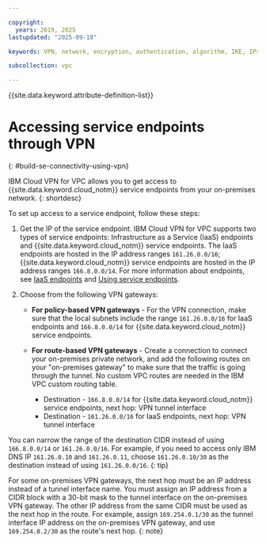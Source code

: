 ```yaml
---

copyright:
  years: 2019, 2025
lastupdated: "2025-09-18"

keywords: VPN, network, encryption, authentication, algorithm, IKE, IPsec, policies, gateway, access endpoint

subcollection: vpc

---
```


{{site.data.keyword.attribute-definition-list}}

# Accessing service endpoints through VPN
{: #build-se-connectivity-using-vpn}

IBM Cloud VPN for VPC allows you to get access to {{site.data.keyword.cloud_notm}} service endpoints from your on-premises network.
{: shortdesc}

To set up access to a service endpoint, follow these steps:

1. Get the IP of the service endpoint. IBM Cloud VPN for VPC supports two types of service endpoints: Infrastructure as a Service (IaaS) endpoints and {{site.data.keyword.cloud_notm}} service endpoints. The IaaS endpoints are hosted in the IP address ranges `161.26.0.0/16`; {{site.data.keyword.cloud_notm}} service endpoints are hosted in the IP address ranges `166.8.0.0/14`. For more information about endpoints, see [IaaS endpoints](/docs/vpc?topic=vpc-service-endpoints-for-vpc#infrastructure-as-a-service-iaas-endpoints) and [Using service endpoints](/docs/account?topic=account-vrf-service-endpoint#use-service-endpoint).
1. Choose from the following VPN gateways:

   * **For policy-based VPN gateways** - For the VPN connection, make sure that the local subnets include the range `161.26.0.0/16` for IaaS endpoints and `166.8.0.0/14` for {{site.data.keyword.cloud_notm}} service endpoints.

   * **For route-based VPN gateways** - Create a connection to connect your on-premises private network, and add the following routes on your "on-premises gateway" to make sure that the traffic is going through the tunnel. No custom VPC routes are needed in the IBM VPC custom routing table.

      * Destination - `166.8.0.0/14` for {{site.data.keyword.cloud_notm}} service endpoints, next hop: VPN tunnel interface
      * Destination - `161.26.0.0/16` for IaaS endpoints, next hop: VPN tunnel interface



You can narrow the range of the destination CIDR instead of using `166.8.0.0/14` or `161.26.0.0/16`. For example, if you need to access only IBM DNS IP `161.26.0.10` and `161.26.0.11`, choose `161.26.0.10/30` as the destination instead of using `161.26.0.0/16`.
{: tip}

For some on-premises VPN gateways, the next hop must be an IP address instead of a tunnel interface name. You must assign an IP address from a CIDR block with a 30-bit mask to the tunnel interface on the on-premises VPN gateway. The other IP address from the same CIDR must be used as the next hop in the route. For example, assign `169.254.0.1/30` as the tunnel interface IP address on the on-premises VPN gateway, and use `169.254.0.2/30` as the route's next hop.
{: note}
